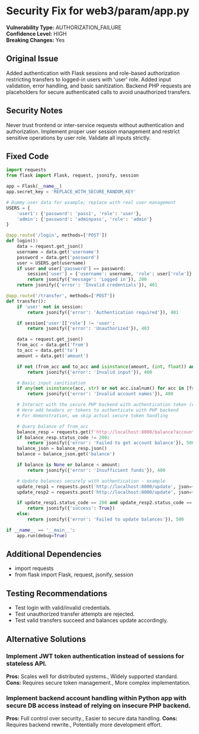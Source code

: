 # Security Fix for web3/param/app.py

**Vulnerability Type:** AUTHORIZATION_FAILURE  
**Confidence Level:** HIGH  
**Breaking Changes:** Yes

## Original Issue
Added authentication with Flask sessions and role-based authorization restricting transfers to logged-in users with 'user' role. Added input validation, error handling, and basic sanitization. Backend PHP requests are placeholders for secure authenticated calls to avoid unauthorized transfers.

## Security Notes
Never trust frontend or inter-service requests without authentication and authorization. Implement proper user session management and restrict sensitive operations by user role. Validate all inputs strictly.

## Fixed Code
```py
import requests
from flask import Flask, request, jsonify, session

app = Flask(__name__)
app.secret_key = 'REPLACE_WITH_SECURE_RANDOM_KEY'

# Dummy user data for example; replace with real user management
USERS = {
    'user1': {'password': 'pass1', 'role': 'user'},
    'admin': {'password': 'adminpass', 'role': 'admin'}
}

@app.route('/login', methods=['POST'])
def login():
    data = request.get_json()
    username = data.get('username')
    password = data.get('password')
    user = USERS.get(username)
    if user and user['password'] == password:
        session['user'] = {'username': username, 'role': user['role']}
        return jsonify({'message': 'Logged in'}), 200
    return jsonify({'error': 'Invalid credentials'}), 401

@app.route('/transfer', methods=['POST'])
def transfer():
    if 'user' not in session:
        return jsonify({'error': 'Authentication required'}), 401

    if session['user']['role'] != 'user':
        return jsonify({'error': 'Unauthorized'}), 403

    data = request.get_json()
    from_acc = data.get('from')
    to_acc = data.get('to')
    amount = data.get('amount')

    if not (from_acc and to_acc and isinstance(amount, (int, float)) and amount > 0):
        return jsonify({'error': 'Invalid input'}), 400

    # Basic input sanitization
    if any(not isinstance(acc, str) or not acc.isalnum() for acc in [from_acc, to_acc]):
        return jsonify({'error': 'Invalid account names'}), 400

    # Interact with the secure PHP backend with authentication token (example)
    # Here add headers or tokens to authenticate with PHP backend
    # For demonstration, we skip actual secure token handling

    # Query balance of from_acc
    balance_resp = requests.get(f'http://localhost:8000/balance?account={from_acc}')
    if balance_resp.status_code != 200:
        return jsonify({'error': 'Failed to get account balance'}), 500
    balance_json = balance_resp.json()
    balance = balance_json.get('balance')

    if balance is None or balance < amount:
        return jsonify({'error': 'Insufficient funds'}), 400

    # Update balances securely with authentication - example
    update_resp1 = requests.post('http://localhost:8000/update', json={'account': from_acc, 'balance': balance - amount})
    update_resp2 = requests.post('http://localhost:8000/update', json={'account': to_acc, 'balance': balance_json.get('balance_to', 0) + amount})

    if update_resp1.status_code == 200 and update_resp2.status_code == 200:
        return jsonify({'success': True})
    else:
        return jsonify({'error': 'Failed to update balances'}), 500

if __name__ == '__main__':
    app.run(debug=True)

```

## Additional Dependencies
- import requests
- from flask import Flask, request, jsonify, session

## Testing Recommendations
- Test login with valid/invalid credentials.
- Test unauthorized transfer attempts are rejected.
- Test valid transfers succeed and balances update accordingly.

## Alternative Solutions

### Implement JWT token authentication instead of sessions for stateless API.
**Pros:** Scales well for distributed systems., Widely supported standard.
**Cons:** Requires secure token management., More complex implementation.

### Implement backend account handling within Python app with secure DB access instead of relying on insecure PHP backend.
**Pros:** Full control over security., Easier to secure data handling.
**Cons:** Requires backend rewrite., Potentially more development effort.

